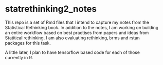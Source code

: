 # statrethinking2_notes

This repo is a set of Rmd files that I intend to capture my notes from the Statistical Rethinking book.   In addition to the notes, I am working on building an entire workflow based on best practises from papers and ideas from Statitical rethinking.  I am also evaluating rethinking, brms and rstan packages for this task.

A little later, I plan to have tensorflow based code for each of those currently in R.
